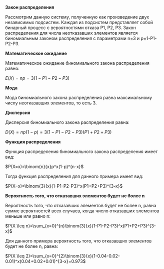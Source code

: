 

**Закон распределения**

Рассмотрим данную систему, полученную как произведение двух независимых подсистем. Каждая из подсистем представляет собой бинарный процесс с вероятностями отказа P1, P2, P3. Закон распределения для числа неотказавших элементов является биномиальным законом распределения с параметрами n=3 и p=1-P1-P2-P3.

**Математическое ожидание**

Математическое ожидание биномиального закона распределения равно:

$E(X)=np=3(1-P1-P2-P3)$

**Мода**

Мода биномиального закона распределения равна максимальному числу неотказавших элементов, то есть 3.

**Дисперсия**

Дисперсия биномиального закона распределения равна:

$D(X)=np(1-p)=3(1-P1-P2-P3)(P1+P2+P3)$

**Функция распределения**

Функция распределения биномиального закона распределения имеет вид:

$P(X=x)=\binom{n}{x}p^x(1-p)^{n-x}$

Тогда функция распределения для данного примера имеет вид:

$P(X=x)=\binom{3}{x}(1-P1-P2-P3)^x(P1+P2+P3)^{3-x}$

**Вероятность того, что отказавших элементов будет не более n**

Вероятность того, что отказавших элементов будет не более n, равна сумме вероятностей всех случаев, когда число отказавших элементов меньше или равно n:

$P(X \leq n)=\sum_{x=0}^{n}\binom{3}{x}(1-P1-P2-P3)^x(P1+P2+P3)^{3-x}$

Для данного примера вероятность того, что отказавших элементов будет не более n, равна:

$P(X \leq 2)=\sum_{x=0}^{2}\binom{3}{x}(1-0.04-0.02-0.01)^x(0.04+0.02+0.01)^{3-x}=0.973$